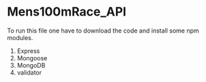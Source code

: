 # Mens100mRace_API
To run this file one have to download the code and install some npm modules.
1) Express
2) Mongoose
3) MongoDB
4) validator
